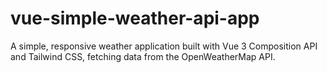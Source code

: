 # vue-simple-weather-api-app
A simple, responsive weather application built with Vue 3 Composition API and Tailwind CSS, fetching data from the OpenWeatherMap API.
